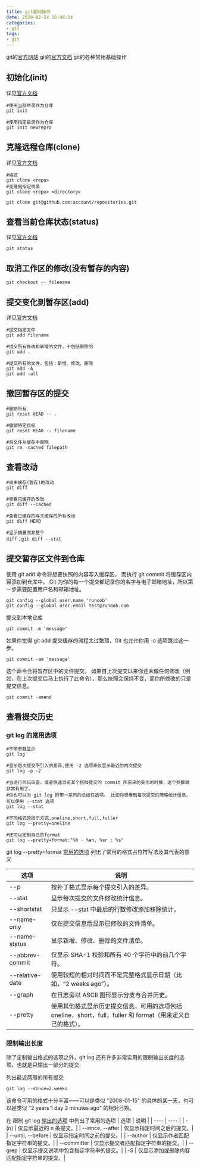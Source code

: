 ```yaml
---
title: git基础操作
date: 2020-02-24 16:46:24
categories:
- git
tags:
- git
---
```

git的[官方网站](https://git-scm.com/) 
git的[官方文档](https://git-scm.com/docs/) 
git的各种常用基础操作

## 初始化(init)
详见[官方文档](https://git-scm.com/docs/git-init)
````
#使用当前目录作为仓库
git init

#使用指定目录作为仓库
git init newrepro
````

## 克隆远程仓库(clone)
详见[官方文档](https://git-scm.com/docs/git-clone)
````
#格式
git clone <repo>
#克隆到指定目录
git clone <repo> <directory>

git clone git@github.com:account/repositories.git
````
<!--more-->
## 查看当前仓库状态(status)
详见[官方文档](https://git-scm.com/docs/git-status)
````
git status
````

## 取消工作区的修改(没有暂存的内容)
````
git checkout -- filename
````

## 提交变化到暂存区(add)
详见[官方文档](https://git-scm.com/docs/git-add)
````
#提交指定文件
git add filename

#提交所有修改和新增的文件，不包括删除的
git add .

#提交所有的文件，包括：新增、修改、删除
git add -A
git add -all
````

## 撤回暂存区的提交
````
#撤销所有
git reset HEAD -- .

#撤销特定目标
git reset HEAD -- filename 

#将文件从缓存中删除
git rm -cached filepath

````

## 查看改动
````
#尚未缓存(暂存)的改动
git diff

#查看已缓存的改动
git diff --cached

#查看已缓存的与未缓存的所有改动
git diff HEAD

#显示摘要而非整个
diff：git diff --stat

````

## 提交暂存区文件到仓库
使用 git add 命令将想要快照的内容写入缓存区， 而执行 git commit 将缓存区内容添加到仓库中。
Git 为你的每一个提交都记录你的名字与电子邮箱地址，所以第一步需要配置用户名和邮箱地址。
````
git config --global user.name 'runoob'
git config --global user.email test@runoob.com
````
提交到本地仓库
````
git commit -m 'message'
````

如果你觉得 git add 提交缓存的流程太过繁琐，Git 也允许你用 -a 选项跳过这一步。
````
git commit -am 'message'
````

这个命令会将暂存区中的文件提交。 如果自上次提交以来你还未做任何修改（例如，在上次提交后马上执行了此命令），那么快照会保持不变，而你所修改的只是提交信息。
````
git commit -amend
````

## 查看提交历史
### git log [的常用选项](https://git-scm.com/book/zh/v2/ch00/rlog_options)
````
#不带参数显示
git log

#显示每次提交所引入的差异,使用 -2 选项来仅显示最近的两次提交
git log -p -2

#当进行代码审查，或者快速浏览某个搭档提交的 commit 所带来的变化的时候，这个参数就非常有用了。 
#你也可以为 git log 附带一系列的总结性选项。 比如你想看到每次提交的简略统计信息，可以使用 --stat 选项
git log --stat

#不同格式的展示方式,oneline,short,full,fuller
git log --pretty=oneline

#还可以定制自己的format
git log --pretty=format:"%h - %an, %ar : %s"
````
git log --pretty=format [常用的选项](https://git-scm.com/book/zh/v2/ch00/rpretty_format) 列出了常用的格式占位符写法及其代表的意义

| 选项 | 说明 |
| ---- | ---- |
|  --p | 按补丁格式显示每个提交引入的差异。|
|  --stat | 显示每次提交的文件修改统计信息。|
|  --shortstat | 只显示 --stat 中最后的行数修改添加移除统计。|
|  --name-only | 仅在提交信息后显示已修改的文件清单。|
|  --name-status | 显示新增、修改、删除的文件清单。|
|  --abbrev-commit | 仅显示 SHA-1 校验和所有 40 个字符中的前几个字符。|
|  --relative-date | 使用较短的相对时间而不是完整格式显示日期（比如，“2 weeks ago”）。|
|  --graph | 在日志旁以 ASCII 图形显示分支与合并历史。|
|  --pretty | 使用其他格式显示历史提交信息。可用的选项包括 oneline，short，full，fuller 和 format（用来定义自己的格式）。|

### 限制输出长度
除了定制输出格式的选项之外，git log 还有许多非常实用的限制输出长度的选项，也就是只输出一部分的提交.

列出最近两周的所有提交
````
git log --since=2.weeks
````
该命令可用的格式十分丰富——可以是类似 "2008-01-15" 的具体的某一天，也可以是类似 "2 years 1 day 3 minutes ago" 的相对日期。

在 限制 git log [输出的选项](https://git-scm.com/book/zh/v2/ch00/rlimit_options) 中列出了常用的选项
| 选项 | 说明 |
| ---- | ---- |
|  -(n) | 仅显示最近的 n 条提交。|
|  --since, --after | 仅显示指定时间之后的提交。|
|  --until, --before | 仅显示指定时间之前的提交。|
|  --author | 仅显示作者匹配指定字符串的提交。|
|  --committer | 仅显示提交者匹配指定字符串的提交。|
|  --grep | 仅显示提交说明中包含指定字符串的提交。|
|  -S | 仅显示添加或删除内容匹配指定字符串的提交。|

